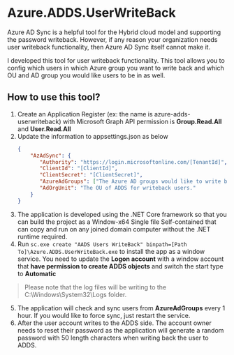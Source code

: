 # Azure.ADDS.UserWriteBack
Azure AD Sync is a helpful tool for the Hybrid cloud model and supporting the password writeback. However, if any reason your organization needs user writeback functionality, then Azure AD Sync itself cannot make it.

I developed this tool for user writeback functionality.
This tool allows you to config which users in which Azure group you want to write back and which OU and AD group you would like users to be in as well.

## How to use this tool?
1. Create an Application Register (ex: the name is azure-adds-userwriteback) with Microsoft Graph API permission is **Group.Read.All** and **User.Read.All**
2. Update the information to appsettings.json as below
   ```json
   {
       "AzAdSync": {
          "Authority": "https://login.microsoftonline.com/[TenantId]",
          "ClientId": "[ClientId]",
          "ClientSecret": "[ClientSecret]",
          "AzureAdGroups": ["The Azure AD groups would like to write back"],
          "AdOrgUnit": "The OU of ADDS for writeback users."
       }
   }
    ```
3. The application is developed using the .NET Core framework so that you can build the project as a Window-x64 Single file Self-contained that can copy and run on any joined domain computer without the .NET runtime required.
4. Run `sc.exe create "AADS Users WriteBack" binpath=[Path To]\Azure.ADDS.UserWriteBack.exe` to install the app as a window service. You need to update the **Logon account** with a window account that **have permission to create ADDS objects** and switch the start type to **Automatic**

> Please note that the log files will be writing to the C:\Windows\System32\Logs folder.

5. The application will check and sync users from **AzureAdGroups** every 1 hour. If you would like to force sync, just restart the service.
6. After the user account writes to the ADDS side. The account owner needs to reset their password as the application will generate a random password with 50 length characters when writing back the user to ADDS.
